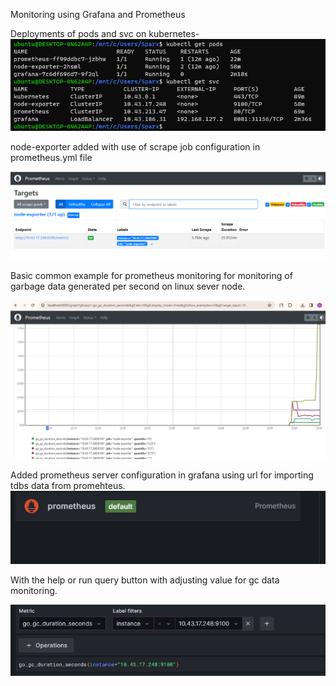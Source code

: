 Monitoring using Grafana and Prometheus

Deployments of pods and svc on kubernetes-
![pod deployments](https://github.com/smitwaman/prom-graf-node-expo/blob/main/images/1..png)

node-exporter added with use of scrape job configuration in prometheus.yml file

![pod deployments](https://github.com/smitwaman/prom-graf-node-expo/blob/main/images/3..png)


Basic common example for prometheus monitoring for monitoring of garbage data generated per second on linux sever node.

![gb dta monitoring](https://github.com/smitwaman/prom-graf-node-expo/blob/main/images/2.png)

Added prometheus server configuration in grafana using url for importing tdbs data from promehteus.
![gb dta monitoring](https://github.com/smitwaman/prom-graf-node-expo/blob/main/images/4..png)

With the help or run query button with adjusting value for gc data monitoring.

![gb dta monitoring](https://github.com/smitwaman/prom-graf-node-expo/blob/main/images/5.png)

